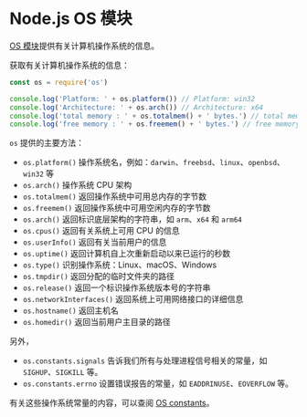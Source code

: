 # Node.js OS 模块

[OS 模块](http://nodejs.cn/api/os.html)提供有关计算机操作系统的信息。

获取有关计算机操作系统的信息：

```js
const os = require('os')

console.log('Platform: ' + os.platform()) // Platform: win32
console.log('Architecture: ' + os.arch()) // Architecture: x64
console.log('total memory : ' + os.totalmem() + ' bytes.') // total memory : 31194900400 bytes.
console.log('free memory : ' + os.freemem() + ' bytes.') // free memory : 30666943900 bytes.
```

`os` 提供的主要方法：

- `os.platform()` 操作系统名，例如：`darwin`、`freebsd`、`linux`、`openbsd`、`win32` 等
- `os.arch()` 操作系统 CPU 架构
- `os.totalmem()` 返回操作系统中可用总内存的字节数
- `os.freemem()` 返回操作系统中可用空闲内存的字节数
- `os.arch()` 返回标识底层架构的字符串，如 `arm`、`x64` 和 `arm64`
- `os.cpus()` 返回有关系统上可用 CPU 的信息
- `os.userInfo()` 返回有关当前用户的信息
- `os.uptime()` 返回计算机自上次重新启动以来已运行的秒数
- `os.type()` 识别操作系统：Linux、macOS、Windows
- `os.tmpdir()` 返回分配的临时文件夹的路径
- `os.release()` 返回一个标识操作系统版本号的字符串
- `os.networkInterfaces()` 返回系统上可用网络接口的详细信息
- `os.hostname()` 返回主机名
- `os.homedir()` 返回当前用户主目录的路径

另外，

- `os.constants.signals` 告诉我们所有与处理进程信号相关的常量，如 `SIGHUP`、`SIGKILL` 等。
- `os.constants.errno` 设置错误报告的常量，如 `EADDRINUSE`、`EOVERFLOW` 等。

有关这些操作系统常量的内容，可以查阅 [OS constants](https://nodejs.org/api/os.html#os-constants)。

